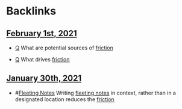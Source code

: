 
# Backlinks
## [February 1st, 2021](<February 1st, 2021.md>)
- [Q](<Q.md>) What are potential sources of [friction](<friction.md>)

- [Q](<Q.md>) What drives [friction](<friction.md>)

## [January 30th, 2021](<January 30th, 2021.md>)
- #[Fleeting Notes](<Fleeting Notes.md>) Writing [fleeting notes](<fleeting notes.md>) in context, rather than in a designated location reduces the [friction](<friction.md>)

